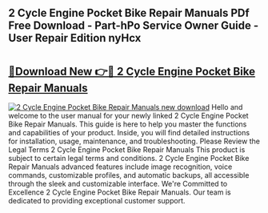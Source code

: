 ## 2 Cycle Engine Pocket Bike Repair Manuals PDf Free Download - Part-hPo Service Owner Guide - User Repair Edition nyHcx

# <h2><a href="http://bc77401.oget.top/?id=2+Cycle+Engine+Pocket+Bike+Repair+Manuals">🔗Download New 👉🔴 2 Cycle Engine Pocket Bike Repair Manuals</a></h2>

[![2 Cycle Engine Pocket Bike Repair Manuals new download](https://i.imgur.com/5g1atiW.png)](http://bc77401.oget.top/?id=2+Cycle+Engine+Pocket+Bike+Repair+Manuals)
Hello and welcome to the user manual for your newly linked 2 Cycle Engine Pocket Bike Repair Manuals. This guide is here to help you master the functions and capabilities of your product. Inside, you will find detailed instructions for installation, usage, maintenance, and troubleshooting. Please Review the Legal Terms 2 Cycle Engine Pocket Bike Repair Manuals This product is subject to certain legal terms and conditions. 2 Cycle Engine Pocket Bike Repair Manuals advanced features include image recognition, voice commands, customizable profiles, and automatic backups, all accessible through the sleek and customizable interface. We're Committed to Excellence 2 Cycle Engine Pocket Bike Repair Manuals. Our team is dedicated to providing exceptional customer support.
